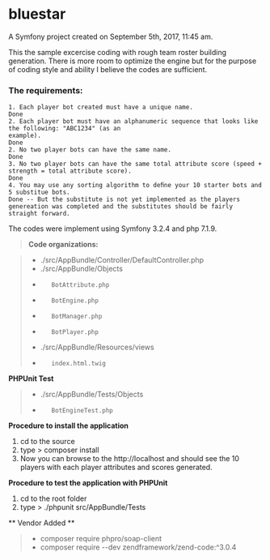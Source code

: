bluestar
========

A Symfony project created on September 5th, 2017, 11:45 am.

This the sample excercise coding with rough team roster building generation. There is more room to optimize the engine but for the purpose of coding style and ability I believe the codes are sufficient.

### The requirements:

```
1. Each player bot created must have a unique name.
Done
2. Each player bot must have an alphanumeric sequence that looks like the following: "ABC1234" (as an
example).
Done
2. No two player bots can have the same name.
Done
3. No two player bots can have the same total attribute score (speed + strength = total attribute score).
Done
4. You may use any sorting algorithm to deﬁne your 10 starter bots and 5 substitue bots. 
Done -- But the substitute is not yet implemented as the players genereation was completed and the substitutes should be fairly straight forward.
```

The codes were implement using Symfony 3.2.4 and php 7.1.9.

>**Code organizations:**

> - ./src/AppBundle/Controller/DefaultController.php
> - ./src/AppBundle/Objects
> -        BotAttribute.php
> -        BotEngine.php
> -        BotManager.php
> -        BotPlayer.php
> - ./src/AppBundle/Resources/views
> -        index.html.twig

**PHPUnit Test**
>- ./src/AppBundle/Tests/Objects
>-        BotEngineTest.php

**Procedure to install the application**

1. cd to the source
2. type > composer install
3. Now you can browse to the http://localhost and should see the 10 players with each player attributes and scores generated.


**Procedure to test the application with PHPUnit**

1. cd to the root folder
2. type > ./phpunit src/AppBundle/Tests

** Vendor Added **
> - composer require phpro/soap-client
> - composer require --dev zendframework/zend-code:^3.0.4